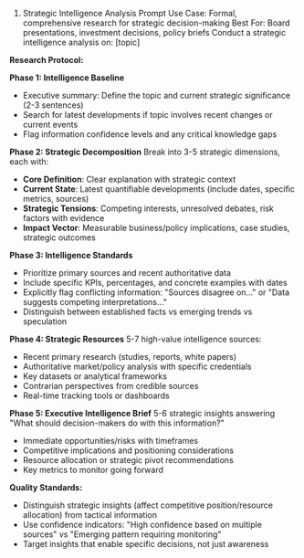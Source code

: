 1. Strategic Intelligence Analysis Prompt
Use Case: Formal, comprehensive research for strategic decision-making
Best For: Board presentations, investment decisions, policy briefs
Conduct a strategic intelligence analysis on: [topic]

**Research Protocol:**

**Phase 1: Intelligence Baseline**
- Executive summary: Define the topic and current strategic significance (2-3 sentences)
- Search for latest developments if topic involves recent changes or current events
- Flag information confidence levels and any critical knowledge gaps

**Phase 2: Strategic Decomposition**
Break into 3-5 strategic dimensions, each with:
- **Core Definition**: Clear explanation with strategic context
- **Current State**: Latest quantifiable developments (include dates, specific metrics, sources)
- **Strategic Tensions**: Competing interests, unresolved debates, risk factors with evidence
- **Impact Vector**: Measurable business/policy implications, case studies, strategic outcomes

**Phase 3: Intelligence Standards**
- Prioritize primary sources and recent authoritative data
- Include specific KPIs, percentages, and concrete examples with dates
- Explicitly flag conflicting information: "Sources disagree on..." or "Data suggests competing interpretations..."
- Distinguish between established facts vs emerging trends vs speculation

**Phase 4: Strategic Resources**
5-7 high-value intelligence sources:
- Recent primary research (studies, reports, white papers)
- Authoritative market/policy analysis with specific credentials
- Key datasets or analytical frameworks
- Contrarian perspectives from credible sources
- Real-time tracking tools or dashboards

**Phase 5: Executive Intelligence Brief**
5-6 strategic insights answering "What should decision-makers do with this information?"
- Immediate opportunities/risks with timeframes
- Competitive implications and positioning considerations  
- Resource allocation or strategic pivot recommendations
- Key metrics to monitor going forward

**Quality Standards:**
- Distinguish strategic insights (affect competitive position/resource allocation) from tactical information
- Use confidence indicators: "High confidence based on multiple sources" vs "Emerging pattern requiring monitoring"
- Target insights that enable specific decisions, not just awareness
